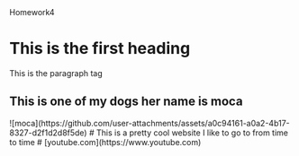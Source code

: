 <!DOCTYPE html>
<html lang="en">
<head>
    Homework4
</head>
<body>
    <h1>This is the first heading</h1>
    <p>This is the paragraph tag</p>
    <h2>This is one of my dogs her name is moca</h2>
![moca](https://github.com/user-attachments/assets/a0c94161-a0a2-4b17-8327-d2f1d2d8f5de)
</body>
</html>
# This is a pretty cool website I like to go to from time to time
# [youtube.com](https://www.youtube.com)
